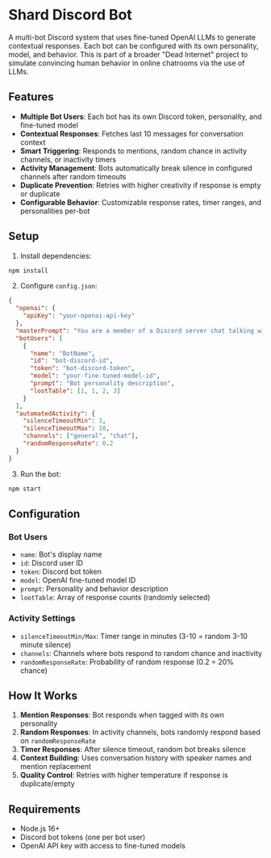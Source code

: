 # Shard Discord Bot

A multi-bot Discord system that uses fine-tuned OpenAI LLMs to generate contextual responses. Each bot can be configured with its own personality, model, and behavior. This is part of a broader "Dead Internet" project to simulate convincing human behavior in online chatrooms via the use of LLMs.

## Features

- **Multiple Bot Users**: Each bot has its own Discord token, personality, and fine-tuned model
- **Contextual Responses**: Fetches last 10 messages for conversation context
- **Smart Triggering**: Responds to mentions, random chance in activity channels, or inactivity timers
- **Activity Management**: Bots automatically break silence in configured channels after random timeouts
- **Duplicate Prevention**: Retries with higher creativity if response is empty or duplicate
- **Configurable Behavior**: Customizable response rates, timer ranges, and personalities per-bot

## Setup

1. Install dependencies:
```bash
npm install
```

2. Configure `config.json`:
```json
{
  "openai": {
    "apiKey": "your-openai-api-key"
  },
  "masterPrompt": "You are a member of a Discord server chat talking with multiple other members.",
  "botUsers": [
    {
      "name": "BotName",
      "id": "bot-discord-id",
      "token": "bot-discord-token",
      "model": "your-fine-tuned-model-id",
      "prompt": "Bot personality description",
      "lootTable": [1, 1, 2, 3]
    }
  ],
  "automatedActivity": {
    "silenceTimeoutMin": 3,
    "silenceTimeoutMax": 10,
    "channels": ["general", "chat"],
    "randomResponseRate": 0.2
  }
}
```

3. Run the bot:
```bash
npm start
```

## Configuration

### Bot Users
- `name`: Bot's display name
- `id`: Discord user ID
- `token`: Discord bot token
- `model`: OpenAI fine-tuned model ID
- `prompt`: Personality and behavior description
- `lootTable`: Array of response counts (randomly selected)

### Activity Settings
- `silenceTimeoutMin/Max`: Timer range in minutes (3-10 = random 3-10 minute silence)
- `channels`: Channels where bots respond to random chance and inactivity
- `randomResponseRate`: Probability of random response (0.2 = 20% chance)

## How It Works

1. **Mention Responses**: Bot responds when tagged with its own personality
2. **Random Responses**: In activity channels, bots randomly respond based on `randomResponseRate`
3. **Timer Responses**: After silence timeout, random bot breaks silence
4. **Context Building**: Uses conversation history with speaker names and mention replacement
5. **Quality Control**: Retries with higher temperature if response is duplicate/empty

## Requirements

- Node.js 16+
- Discord bot tokens (one per bot user)
- OpenAI API key with access to fine-tuned models 
